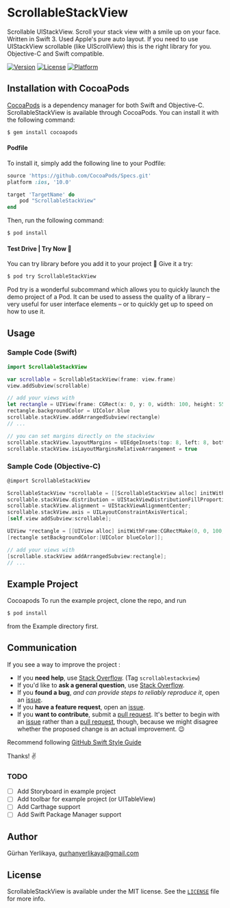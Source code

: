 # ScrollableStackView

Scrollable UIStackView. Scroll your stack view with a smile up on your face. Written in Swift 3. Used Apple's pure auto layout. If you need to use UIStackView scrollable (like UIScrollView) this is the right library for you. Objective-C and Swift compatible.

<!---->
<!--[![CI Status](http://img.shields.io/travis/Gürhan Yerlikaya/ScrollableStackView.svg?style=flat)](https://travis-ci.org/Gürhan Yerlikaya/ScrollableStackView)-->

[![Version](https://img.shields.io/cocoapods/v/ScrollableStackView.svg?style=flat)](http://cocoapods.org/pods/ScrollableStackView)
[![License](https://img.shields.io/cocoapods/l/ScrollableStackView.svg?style=flat)](http://cocoapods.org/pods/ScrollableStackView)
[![Platform](https://img.shields.io/cocoapods/p/ScrollableStackView.svg?style=flat)](http://cocoapods.org/pods/ScrollableStackView)

## Installation with CocoaPods

[CocoaPods](http://cocoapods.org) is a dependency manager for both Swift and Objective-C. ScrollableStackView is available through CocoaPods. You can install it with the following command:

```bash
$ gem install cocoapods
```

#### Podfile

To install it, simply add the following line to your Podfile:

```ruby
source 'https://github.com/CocoaPods/Specs.git'
platform :ios, '10.0'

target 'TargetName' do
    pod "ScrollableStackView"
end
```
Then, run the following command:

```bash
$ pod install
```

#### Test Drive | Try Now 🚀

You can try library before you add it to your project 🎯 Give it a try:    

```bash
$ pod try ScrollableStackView
```

Pod try is a wonderful subcommand which allows you to quickly launch the demo project of a Pod. It can be used to assess the quality of a library – very useful for user interface elements – or to quickly get up to speed on how to use it.

## Usage
### Sample Code (Swift)

```swift
import ScrollableStackView

var scrollable = ScrollableStackView(frame: view.frame)
view.addSubview(scrollable)

// add your views with
let rectangle = UIView(frame: CGRect(x: 0, y: 0, width: 100, height: 55))
rectangle.backgroundColor = UIColor.blue
scrollable.stackView.addArrangedSubview(rectangle)
// ...

// you can set margins directly on the stackview
scrollable.stackView.layoutMargins = UIEdgeInsets(top: 8, left: 8, bottom: 8, right: 8)
scrollable.stackView.isLayoutMarginsRelativeArrangement = true

```

### Sample Code (Objective-C)

```objective-c
@import ScrollableStackView

ScrollableStackView *scrollable = [[ScrollableStackView alloc] initWithFrame:self.view.frame];
scrollable.stackView.distribution = UIStackViewDistributionFillProportionally;
scrollable.stackView.alignment = UIStackViewAlignmentCenter;
scrollable.stackView.axis = UILayoutConstraintAxisVertical;
[self.view addSubview:scrollable];

UIView *rectangle = [[UIView alloc] initWithFrame:CGRectMake(0, 0, 100, 55)];
[rectangle setBackgroundColor:[UIColor blueColor]];

// add your views with
[scrollable.stackView addArrangedSubview:rectangle];
// ...
```

## Example Project

Cocoapods
To run the example project, clone the repo, and run

```bash
$ pod install
```

from the Example directory first.    

<!--## Code Snippets-->
<!--## Wish List -->
<!--## Requirements-->


## Communication

If you see a way to improve the project :

- If you **need help**, use [Stack Overflow](https://stackoverflow.com/questions/tagged/scrollablestackview). (Tag `scrollablestackview`)
- If you'd like to **ask a general question**, use [Stack Overflow](https://stackoverflow.com/questions/tagged/scrollablestackview).
- If you **found a bug**, _and can provide steps to reliably reproduce it_, open an [issue][].
- If you **have a feature request**, open an [issue][].
- If you **want to contribute**, submit a [pull request]. It's better to begin with an [issue][] rather than a [pull request], though, because we might disagree whether the proposed change is an actual improvement. :wink:

Recommend following [GitHub Swift Style Guide][]

Thanks! :v:

[issue]: https://github.com/gurhub/ScrollableStackView/issues
[pull request]: https://github.com/gurhub/ScrollableStackView/pulls
[GitHub Swift Style Guide]: https://github.com/github/swift-style-guide

### TODO

- [ ] Add Storyboard in example project
- [ ] Add toolbar for example project (or UITableView)
- [ ] Add Carthage support
- [ ] Add Swift Package Manager support

## Author

Gürhan Yerlikaya, gurhanyerlikaya@gmail.com

## License

ScrollableStackView is available under the MIT license. See the [`LICENSE`](LICENSE) file for more info.
